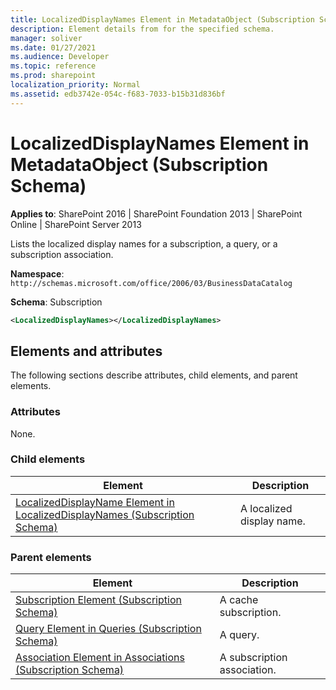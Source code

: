 ```yaml
---
title: LocalizedDisplayNames Element in MetadataObject (Subscription Schema)
description: Element details from for the specified schema.
manager: soliver
ms.date: 01/27/2021
ms.audience: Developer
ms.topic: reference
ms.prod: sharepoint
localization_priority: Normal
ms.assetid: edb3742e-054c-f683-7033-b15b31d836bf
---
```


# LocalizedDisplayNames Element in MetadataObject (Subscription Schema)

**Applies to**: SharePoint 2016 | SharePoint Foundation 2013 | SharePoint Online | SharePoint Server 2013

Lists the localized display names for a subscription, a query, or a subscription association.

**Namespace**: `http://schemas.microsoft.com/office/2006/03/BusinessDataCatalog`

**Schema**: Subscription

```XML
<LocalizedDisplayNames></LocalizedDisplayNames>
```

## Elements and attributes

The following sections describe attributes, child elements, and parent elements.

### Attributes

None.

### Child elements

| Element                                                                                                                                                     | Description               |
|--|--|
| [LocalizedDisplayName Element in LocalizedDisplayNames (Subscription Schema)](localizeddisplayname-element-in-localizeddisplaynames-subscription-schema.md) | A localized display name. |

### Parent elements

|                                                         Element                                                         |         Description         |
| ----------------------------------------------------------------------------------------------------------------------- | --------------------------- |
| [Subscription Element (Subscription Schema)](subscription-element-subscription-schema.md)                               | A cache subscription.       |
| [Query Element in Queries (Subscription Schema)](query-element-in-queries-subscription-schema.md)                       | A query.                    |
| [Association Element in Associations (Subscription Schema)](association-element-in-associations-subscription-schema.md) | A subscription association. |
